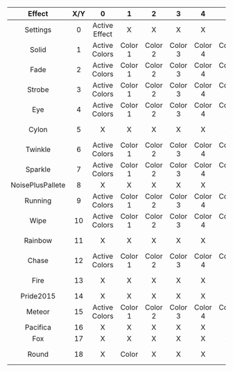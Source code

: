 |Effect  |X/Y   |0   |1   |2   |3   |4   |5   |6   |7   |8   |9   |10   |11   |12   |13   |14   |15   |
|:-:|:-:|:-:|:-:|:-:|:-:|:-:|:-:|:-:|:-:|:-:|:-:|:-:|:-:|:-:|:-:|:-:|:-:|
|Settings|0    | Active Effect  | X        | X        | X        | X        | X        | X        | X        | Random  |       X  | X         | X            | Brightness  | X  | X  | X  |
|Solid   |1    | Active Colors  | Color 1  | Color 2  | Color 3  | Color 4  | Color 5  | Color 6  | Color 7  | Random  | Rainbow  | X         | Speed Delay  | X  | X  | X  | X  |
|Fade    |2    | Active Colors  | Color 1  | Color 2  | Color 3  | Color 4  | Color 5  | Color 6  | Color 7  | Random  | X        | X         | X            | X  | X  | X  | X  |
|Strobe  |3    | Active Colors  | Color 1  | Color 2  | Color 3  | Color 4  | Color 5  | Color 6  | Color 7  | Random  | X        | X         | X            | Count  | Flash Delay  | End Delay  | X  |
|Eye     |4    | Active Colors  | Color 1  | Color 2  | Color 3  | Color 4  | Color 5  | Color 6  | Color 7  | Random  | X        | X         | X            | Width  | Space  | X  | X  |
|Cylon   |5    | X  | X  | X  | X  | X  | X  | X  | X  | X  | X        | X | Speed Delay  | X  | X  | X  | X  |
|Twinkle |6    | Active Colors  | Color 1  | Color 2  | Color 3  | Color 4  | Color 5  | Color 6  | Color 7  | Random  | X        | X         | X  | Count  | X  | X  | X  |
|Sparkle |7    | Active Colors  | Color 1  | Color 2  | Color 3  | Color 4  | Color 5  | Color 6  | Color 7  | Random  | X        | X         | Speed Delay  | X  | X  | X  | X  |
|NoisePlusPallete    |8    | X  | X  | X  | X  | X  | X  | X  | X  | X  | X        | X         | X  | X  | X  | X  | X  |
|Running |9    | Active Colors  | Color 1  | Color 2  | Color 3  | Color 4  | Color 5  | Color 6  | Color 7  | Random  | X        | X         | Speed Delay  | X  | X  | X  | X  |
|Wipe    |10   | Active Colors  | Color 1  | Color 2  | Color 3  | Color 4  | Color 5  | Color 6  | Color 7  | Random  | X        | ~~Opposite~~  | Speed Delay  | X  | X  | X  | X  |
|Rainbow |11   | X              | X        | X        | X        | X        | X        |X         | X        | X       | X        | X         | Speed Delay  | X  | X  | X  | X  |
|Chase   |12   | Active Colors  | Color 1  | Color 2  | Color 3  | Color 4  | Color 5  | Color 6  | Color 7  | Random  | Rainbow  | X         | Speed Delay  | X  | X  | X  | X  |
|Fire    |13   | X              | X        | X        | X        | X        | X        |X         | X        | X       | X        | ~~Opposite~~  | Speed Delay  | Cooling  | Sparking  | X  | X  |
|Pride2015|14   | X  | X  | X  | X  | X  | X  | X  | X  | X       | X        | X  | X            | X  | X  | X  | X  |
|Meteor  |15   | Active Colors  | Color 1  | Color 2  | Color 3  | Color 4  | Color 5  | Color 6  | Color 7  | X       | X        | X         | Speed Delay  | Size  | Decay  | Random Decay  | X  |
|Pacifica|16   | X              | X        | X        | X        | X        | X        | X        | X        | X       | X        | X         | X            | X | X  | X  | X  |
|Fox     |17   | X              | X        | X        | X        | X        | X        | X        | X        | X       | X        | X         | Speed        | Density  | PerPallete  | X  | X  |
|Round   |18   | X              | Color    | X        | X        | X        | X        | X        | X        | X       | X        | X         | X            | Effect Time | X  | X  | X  | 